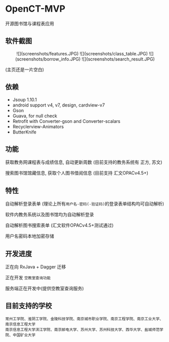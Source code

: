 # OpenCT-MVP


开源图书馆与课程表应用


## 软件截图

<div align=center>
![](screenshots/features.JPG)
![](screenshots/class_table.JPG)
![](screenshots/borrow_info.JPG)
![](screenshots/search_result.JPG)
</div>



(主页还是一片空白)


## 依赖


- Jsoup 1.10.1
- android support v4, v7, design, cardview-v7
- Gson
- Guava, for null check
- Retrofit with Converter-gson and Converter-scalars
- Recyclerview-Animators
- ButterKnife


## 功能


获取教务网课程表与成绩信息, 自动更新周数 (目前支持的教务系统有 正方, 苏文)


搜索图书馆馆藏信息, 获取个人图书借阅信息 (目前支持 汇文OPACv4.5+)


## 特性


自动解析登录表单 (理论上所有`用户名-密码(-验证码)`的登录表单结构均可自动解析)


软件内教务系统以及图书馆均为自动解析登录


自动解析图书搜索表单 (汇文软件OPACv4.5+测试通过)


用户名密码本地加密存储


## 开发进度


正在向 RxJava + Dagger 迁移


正在开发 `空教室查询功能`


服务端正在开发中(提供空教室查询服务)


## 目前支持的学校

    常州工学院、淮阴工学院、金陵科技学院、南京城市职业学院、南京工程学院、南京工业大学、南京信息工程大学
    南京信息工程大学滨江学院、南京邮电大学、苏州大学、苏州科技大学、西华大学、盐城师范学院、中国矿业大学
